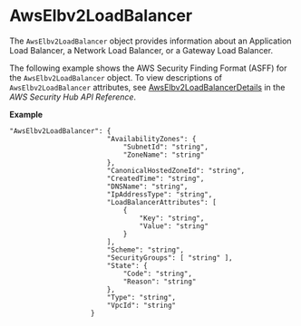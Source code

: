 # AwsElbv2LoadBalancer<a name="asff-resourcedetails-awselbv2loadbalancer"></a>

The `AwsElbv2LoadBalancer` object provides information about an Application Load Balancer, a Network Load Balancer, or a Gateway Load Balancer\.

The following example shows the AWS Security Finding Format \(ASFF\) for the `AwsElbv2LoadBalancer` object\. To view descriptions of `AwsElbv2LoadBalancer` attributes, see [AwsElbv2LoadBalancerDetails](https://docs.aws.amazon.com/securityhub/1.0/APIReference/API_AwsElbv2LoadBalancerDetails.html) in the *AWS Security Hub API Reference*\.

**Example**

```
"AwsElbv2LoadBalancer": {
                        "AvailabilityZones": {
                            "SubnetId": "string",
                            "ZoneName": "string"
                        },
                        "CanonicalHostedZoneId": "string",
                        "CreatedTime": "string",
                        "DNSName": "string",
                        "IpAddressType": "string",
                        "LoadBalancerAttributes": [
                            {
                                "Key": "string",
                                "Value": "string"
                            }
                        ],
                        "Scheme": "string",
                        "SecurityGroups": [ "string" ],
                        "State": {
                            "Code": "string",
                            "Reason": "string"
                        },
                        "Type": "string",
                        "VpcId": "string"
                    }
```